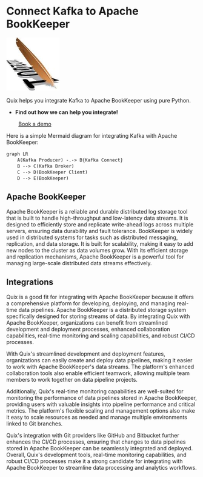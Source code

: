 # Connect Kafka to Apache BookKeeper

![](./images/logo_1.jpg)

Quix helps you integrate Kafka to Apache BookKeeper using pure Python.

<div class="grid cards blog-grid-card" markdown>

- __Find out how we can help you integrate!__

    <a class="md-button md-button--primary" href="https://share.hsforms.com/1iW0TmZzKQMChk0lxd_tGiw4yjw2?__hstc=175542013.2303933fbd746c0ac86d9ccbe9bc9100.1728383268831.1729603416735.1729620918855.31&__hssc=175542013.1.1729620918855&__hsfp=2132701734" target="_blank" style="margin:.5rem;">Book a demo</a>

</div>

Here is a simple Mermaid diagram for integrating Kafka with Apache BookKeeper:

```mermaid
graph LR
    A(Kafka Producer) -.-> B{Kafka Connect}
    B --> C(Kafka Broker)
    C --> D(BookKeeper Client)
    D --> E(BookKeeper)
```

## Apache BookKeeper

Apache BookKeeper is a reliable and durable distributed log storage tool that is built to handle high-throughput and low-latency data streams. It is designed to efficiently store and replicate write-ahead logs across multiple servers, ensuring data durability and fault tolerance. BookKeeper is widely used in distributed systems for tasks such as distributed messaging, replication, and data storage. It is built for scalability, making it easy to add new nodes to the cluster as data volumes grow. With its efficient storage and replication mechanisms, Apache BookKeeper is a powerful tool for managing large-scale distributed data streams effectively.

## Integrations

Quix is a good fit for integrating with Apache BookKeeper because it offers a comprehensive platform for developing, deploying, and managing real-time data pipelines. Apache BookKeeper is a distributed storage system specifically designed for storing streams of data. By integrating Quix with Apache BookKeeper, organizations can benefit from streamlined development and deployment processes, enhanced collaboration capabilities, real-time monitoring and scaling capabilities, and robust CI/CD processes.

With Quix's streamlined development and deployment features, organizations can easily create and deploy data pipelines, making it easier to work with Apache BookKeeper's data streams. The platform's enhanced collaboration tools also enable efficient teamwork, allowing multiple team members to work together on data pipeline projects.

Additionally, Quix's real-time monitoring capabilities are well-suited for monitoring the performance of data pipelines stored in Apache BookKeeper, providing users with valuable insights into pipeline performance and critical metrics. The platform's flexible scaling and management options also make it easy to scale resources as needed and manage multiple environments linked to Git branches.

Quix's integration with Git providers like GitHub and Bitbucket further enhances the CI/CD processes, ensuring that changes to data pipelines stored in Apache BookKeeper can be seamlessly integrated and deployed. Overall, Quix's development tools, real-time monitoring capabilities, and robust CI/CD processes make it a strong candidate for integrating with Apache BookKeeper to streamline data processing and analytics workflows.

